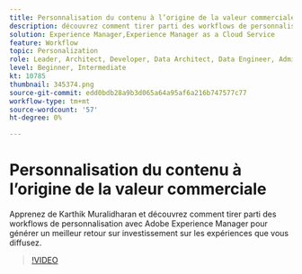 ```yaml
---
title: Personnalisation du contenu à l’origine de la valeur commerciale
description: découvrez comment tirer parti des workflows de personnalisation avec Adobe Experience Manager pour générer un meilleur retour sur investissement sur les expériences que vous diffusez.
solution: Experience Manager,Experience Manager as a Cloud Service
feature: Workflow
topic: Personalization
role: Leader, Architect, Developer, Data Architect, Data Engineer, Admin, User
level: Beginner, Intermediate
kt: 10785
thumbnail: 345374.png
source-git-commit: edd0bdb28a9b3d065a64a95af6a216b747577c77
workflow-type: tm+mt
source-wordcount: '57'
ht-degree: 0%

---
```



# Personnalisation du contenu à l’origine de la valeur commerciale

Apprenez de Karthik Muralidharan et découvrez comment tirer parti des workflows de personnalisation avec Adobe Experience Manager pour générer un meilleur retour sur investissement sur les expériences que vous diffusez.

>[!VIDEO](https://video.tv.adobe.com/v/345374/?quality=12&learn=on)
